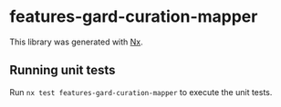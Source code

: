 # features-gard-curation-mapper

This library was generated with [Nx](https://nx.dev).

## Running unit tests

Run `nx test features-gard-curation-mapper` to execute the unit tests.

